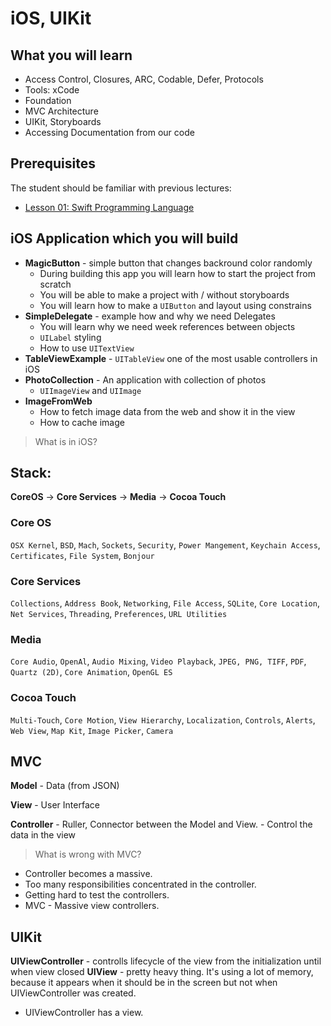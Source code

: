 # iOS, UIKit

## What you will learn

- Access Control, Closures, ARC, Codable, Defer, Protocols
- Tools: xCode
- Foundation
- MVC Architecture
- UIKit, Storyboards
- Accessing Documentation from our code

## Prerequisites

The student should be familiar with previous lectures:

- [Lesson 01: Swift Programming Language](./lesson_01/)

## iOS Application which you will build
- **MagicButton** - simple button that changes backround color randomly
  - During building this app you will learn how to start the project from scratch
  - You will be able to make a project with / without storyboards
  - You will learn how to make a `UIButton` and layout using constrains
- **SimpleDelegate** - example how and why we need Delegates
  - You will learn why we need week references between objects
  - `UILabel` styling
  - How to use `UITextView`
- **TableViewExample** - `UITableView` one of the most usable controllers in iOS
- **PhotoCollection** - An application with collection of photos
  - `UIImageView` and `UIImage`
- **ImageFromWeb**
  - How to fetch image data from the web and show it in the view
  - How to cache image


> What is in iOS?

## Stack:
**CoreOS** -> **Core Services** -> **Media** -> **Cocoa Touch**

### Core OS

`OSX Kernel`, `BSD`, `Mach`, `Sockets`, `Security`, `Power Mangement`, `Keychain Access`, `Certificates`, `File System`, `Bonjour`

### Core Services

`Collections`, `Address Book`, `Networking`, `File Access`, `SQLite`, `Core Location`, `Net Services`, `Threading`, `Preferences`, `URL Utilities`

### Media

`Core Audio`, `OpenAl`, `Audio Mixing`, `Video Playback`, `JPEG, PNG, TIFF`, `PDF`, `Quartz (2D)`, `Core Animation`, `OpenGL ES`

### Cocoa Touch
`Multi-Touch`, `Core Motion`, `View Hierarchy`, `Localization`, `Controls`, `Alerts`, `Web View`, `Map Kit`, `Image Picker`, `Camera`

## MVC

**Model** - Data (from JSON)

**View** - User Interface

**Controller** - Ruller, Connector between the Model and View.
            - Control the data in the view

> What is wrong with MVC?

- Controller becomes a massive.
- Too many responsibilities concentrated in the controller.
- Getting hard to test the controllers.
- MVC - Massive view controllers.

## UIKit

**UIViewController** - controlls lifecycle of the view from the initialization until when view closed
**UIView**           - pretty heavy thing. It's using a lot of memory, because it appears when it should be in the screen but not when UIViewController was created.

- UIViewController has a view.
